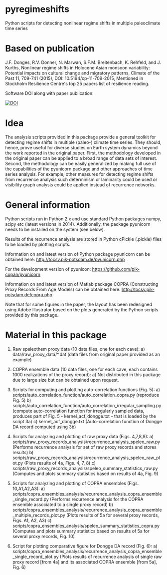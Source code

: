 # pyregimeshifts

Python scripts for detecting nonlinear regime shifts in multiple paleoclimate time series

# Based on publication

J.F. Donges, R.V. Donner, N. Marwan, S.F.M. Breitenbach, K. Rehfeld, and
J. Kurths,
Nonlinear regime shifts in Holocene Asian monsoon variability:
Potential impacts on cultural change and migratory patterns,
Climate of the Past 11, 709-741 (2015),
DOI: 10.5194/cp-11-709-2015,
Mentioned in Stockholm Resilience Centre's top 25 papers list of resilience reading.

Software DOI along with paper publication: 

[![DOI](https://www.zenodo.org/badge/76166800.svg)](https://www.zenodo.org/badge/latestdoi/76166800)

# Idea

The analysis scripts provided in this package provide a general toolkit for
detecting regime shifts in multiple (paleo-) climate time series. They should,
hence, prove useful for diverse studies on Earth system dynamics beyond the work reported in the original paper. First, the methodology developed in the
original paper can be applied to a broad range of data sets of interest.
Second, the methodology can be easily generalized by making full use of the
capabilities of the pyunicorn package and other approaches of time series analysis. 
For example, other measures for
detecting regime shifts from recurrence analysis such determinism or laminarity
could be used or visibility graph analysis could be applied instead of
recurrence networks.

# General information

Python scripts run in Python 2.x and use standard Python packages numpy,
scipy etc (latest versions in 2014). Additionally, the package pyunicorn
needs to be installed on the system (see below).

Results of the recurrence analysis are stored in Python cPickle (.pickle)
files to be loaded by plotting scripts.

Information on and latest version of Python package pyunicorn can be
obtained here:
http://tocsy.pik-potsdam.de/pyunicorn.php

For the development version of pyunicon:
https://github.com/pik-copan/pyunicorn

Information on and latest version of Matlab package COPRA (Constructing
Proxy Records From Age Models) can be obtained here:
http://tocsy.pik-potsdam.de/copra.php

Note that for some figures in the paper, the layout has been redesigned using
Adobe Illustrator based on the plots generated by the Python scripts provided by this package.


# Material in this package

1. Raw speleothem proxy data (10 data files, one for each cave):
a) data/raw_proxy_data/*.dat (data files from original paper provided as
an example)

2. COPRA ensemble data (10 data files, one for each cave, each contains
1000 realizations of the proxy record):
a) Not distributed in this package due to large size but can be obtained
upon request.

3. Scripts for computing and plotting auto-correlation functions (Fig. 5):
a) scripts/auto_correlation_function/auto_correlation_copra.py
(reproduce Fig. 5)
b) scripts/auto_correlation_function/auto_correlation_irregular_sampling.py
(compute auto-correlation function for irregularly sampled data, produces
part of Fig. 5 - kernel_acf_dongge.txt - that is loaded by the script 3a)
c) kernel_acf_dongge.txt
(Auto-correlation function of Dongge DA record computed using 3b)

4. Scripts for analyzing and plotting of raw proxy data (Figs. 4,7,8,9):
a) scripts/raw_proxy_records_analysis/recurrence_analysis_speleo_raw.py
(Performs recurrence analysis for set of raw proxy records and stores results)
b) scripts/raw_proxy_records_analysis/recurrence_analysis_speleo_raw_plot.py
(Plots results of 4a, Figs. 4, 7, 8)
c) scripts/raw_proxy_records_analysis/speleo_summary_statistics_raw.py
(Computes and plots summary statistics based on results of 4a, Fig. 9)

5. Scripts for analyzing and plotting of COPRA ensembles (Figs. 10,A1,A2,A3):
a) scripts/copra_ensembles_analysis/recurrence_analysis_copra_ensemble_single_record.py
(Performs recurrence analysis for the COPRA ensemble associated to a single
proxy record)
b) scripts/copra_ensembles_analysis/recurrence_analysis_copra_ensemble_multiple_records_plot.py
(Plots results of 5a for several proxy records, Figs. A1, A2, A3)
c) scripts/copra_ensembles_analysis/speleo_summary_statistics_copra.py
(Computes and plots summary statistics based on results of 5a for several
proxy records, Fig. 10)

6. Script for plotting comparative figure for Dongge DA record (Fig. 6):
a) scripts/copra_ensembles_analysis/recurrence_analysis_copra_ensemble_single_record_plot.py
(Plots results of recurrence analysis of single raw proxy record [from 4a]
and its associated COPRA ensemble [from 5a], Fig. 6)
